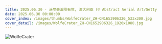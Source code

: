 ```yaml
---
title: 2025.06.30 - 沃尔夫溪陨石坑, 澳大利亚 (© Abstract Aerial Art/Getty Images)
date: 2025.06.30 00:00:00
cover_index: /images/thumbs/WolfeCrater_ZH-CN1652906326_533x300.jpg
cover_detail: /images/WolfeCrater_ZH-CN1652906326_1920x1080.jpg
---
```


![WolfeCrater](/images/WolfeCrater_ZH-CN1652906326_1920x1080.jpg)
